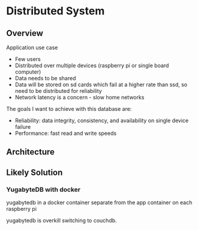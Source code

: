# Distributed System

## Overview

Application use case
- Few users
- Distributed over multiple devices (raspberry pi or single board computer)
- Data needs to be shared
- Data will be stored on sd cards which fail at a higher rate than ssd, so need to be distributed for reliability
- Network latency is a concern - slow home networks


The goals I want to achieve with this database are:

- Reliability: data integrity, consistency, and availability on single device failure
- Performance: fast read and write speeds

## Architecture

## Likely Solution

### YugabyteDB with docker

yugabytedb in a docker container separate from the app container on each raspberry pi

yugabytedb is overkill switching to couchdb.



